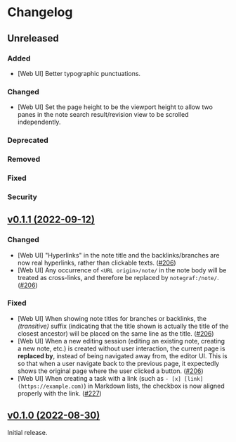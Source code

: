 # Changelog
## Unreleased
### Added
- [Web UI] Better typographic punctuations.

### Changed
- [Web UI] Set the page height to be the viewport height to allow two panes in the note search result/revision view to be scrolled independently.

### Deprecated

### Removed

### Fixed

### Security

## [v0.1.1 (2022-09-12)](https://github.com/caizixian/notegraf/releases/tag/v0.1.1)
### Changed
- [Web UI] "Hyperlinks" in the note title and the backlinks/branches are now real hyperlinks, rather than clickable texts. ([#206](https://github.com/caizixian/notegraf/pull/206))
- [Web UI] Any occurrence of `<URL origin>/note/` in the note body will be treated as cross-links, and therefore be replaced by `notegraf:/note/`. ([#206](https://github.com/caizixian/notegraf/pull/206))

### Fixed
- [Web UI] When showing note titles for branches or backlinks, the *(transitive)* suffix (indicating that the title shown is actually the title of the closest ancestor) will be placed on the same line as the title. ([#206](https://github.com/caizixian/notegraf/pull/206))
- [Web UI] When a new editing session (editing an existing note, creating a new note, etc.) is created without user interaction, the current page is **replaced by**, instead of being navigated away from, the editor UI. This is so that when a user navigate back to the previous page, it expectedly shows the original page where the user clicked a button. ([#206](https://github.com/caizixian/notegraf/pull/206))
- [Web UI] When creating a task with a link (such as `- [x] [link](https://example.com)`) in Markdown lists, the checkbox is now aligned properly with the link. ([#227](https://github.com/caizixian/notegraf/pull/227))

## [v0.1.0 (2022-08-30)](https://github.com/caizixian/notegraf/releases/tag/v0.1.0)

Initial release.